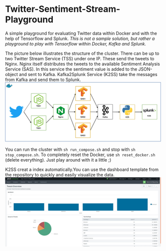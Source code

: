 # Twitter-Sentiment-Stream-Playground
A simple playground for evaluating Twitter data within Docker and with the help of Tensorflow and Splunk. *This is not a sample solution, but rather a playground to play with Tensorflow within Docker, Kafka and Splunk.*

The picture below illustrates the structure of the cluster. There can be up to two Twitter Stream Service (TSS) under one IP. These send the tweets to Nginx. Nginx itself distributes the tweets to the available Sentiment Analysis Service (SAS). In this service the sentiment value is added to the JSON-object and sent to Kafka. Kafka2Splunk Service (K2SS) take the messages from Kafka and send them to Splunk.
![Overview](/media/overview.jpg)

You can run the cluster with `sh run_compose.sh` and stop with `sh stop_compose.sh`. To completely reset the Docker, use `sh reset_docker.sh` (delete everything). Just play around with it a little ;)

K2SS creat a index automatically.You can use the dashboard template from the repository to quickly and easily visualize the data.
![Overview-Splunk](/media/splunk.jpg)
